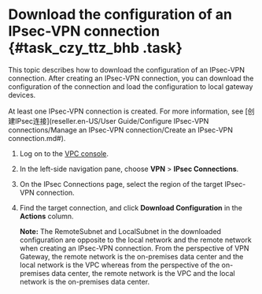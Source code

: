 # Download the configuration of an IPsec-VPN connection {#task_czy_ttz_bhb .task}

This topic describes how to download the configuration of an IPsec-VPN connection. After creating an IPsec-VPN connection, you can download the configuration of the connection and load the configuration to local gateway devices.

At least one IPsec-VPN connection is created. For more information, see [创建IPsec连接](reseller.en-US/User Guide/Configure IPsec-VPN connections/Manage an IPsec-VPN connection/Create an IPsec-VPN connection.md#).

1.  Log on to the [VPC console](https://partners-intl.aliyun.com/login-required#/vpc). 
2.  In the left-side navigation pane, choose **VPN** \> **IPsec Connections**. 
3.  On the IPsec Connections page, select the region of the target IPsec-VPN connection. 
4.  Find the target connection, and click **Download Configuration** in the **Actions** column. 

    **Note:** The RemoteSubnet and LocalSubnet in the downloaded configuration are opposite to the local network and the remote network when creating an IPsec-VPN connection. From the perspective of VPN Gateway, the remote network is the on-premises data center and the local network is the VPC whereas from the perspective of the on-premises data center, the remote network is the VPC and the local network is the on-premises data center.


